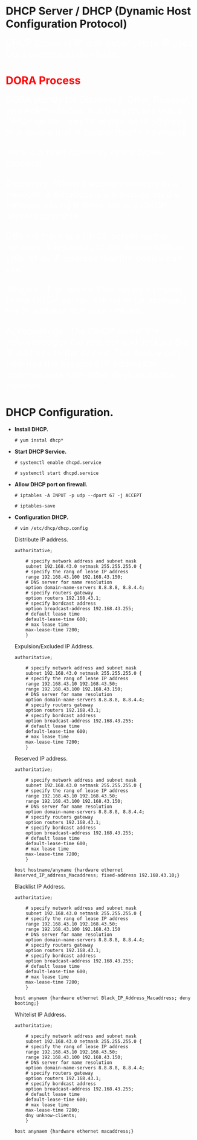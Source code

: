 # DHCP Server / DHCP (Dynamic Host Configuration Protocol)

<font size=5> <span style="color: white;">
DHCP Server is IP distribution. Here IP uses Dora process to distribute.
</font></span>


#  <span style="color: RED;"> DORA Process </span>

<font size=5> <span style="color: white">
DORA stands for Discovery, Offer, Request, and Acknowledge. It is the process that a DHCP server uses to assign an IP address to a device that is connecting to a network.

<span style="color: white">

Here is a brief summary of the DORA process:

Discovery: When a device connects to a network, it broadcasts a message on the network asking if there are any DHCP servers available.

Offer: If there is a DHCP server on the network, it responds to the device with an offer of an IP address that the device can use.

Request: The device then sends a request to the DHCP server, asking to be assigned the IP address that was offered.

Acknowledge: The DHCP server then acknowledges the request and assigns the IP address to the device. The device can now use the assigned IP address to communicate with other devices on the network.

</font></span>

# DHCP Configuration.

-   **Install DHCP.**

    ```
    # yum instal dhcp*
    ```

-   **Start DHCP Service.**
    ```
    # systemctl enable dhcpd.service
    ```
    ```
    # systemctl start dhcpd.service
    ```

-   **Allow DHCP port on firewall.**

    ```
    # iptables -A INPUT -p udp --dport 67 -j ACCEPT
    ```
    ```
    # iptables-save
    ```
-   **Configuration DHCP.**

    ```
    # vim /etc/dhcp/dhcp.config
    ```
    Distribute IP address.
    ```
    authoritative;

        # specify network address and subnet mask
        subnet 192.168.43.0 netmask 255.255.255.0 {
        # specify the rang of lease IP address
        range 192.168.43.100 192.168.43.150;
        # DNS server for name resolution
        option domain-name-servers 8.8.8.8, 8.8.4.4;
        # specify routers gateway
        option routers 192.168.43.1;
        # specify bordcast address
        option broadcast-address 192.168.43.255;
        # default lease time
        default-lease-time 600;
        # max lease time
        max-lease-time 7200;
        }
    ```

    Expulsion/Excluded IP Address.

    ```
    authoritative;

        # specify network address and subnet mask
        subnet 192.168.43.0 netmask 255.255.255.0 {
        # specify the rang of lease IP address
        range 192.168.43.10 192.168.43.50;
        range 192.168.43.100 192.168.43.150;
        # DNS server for name resolution
        option domain-name-servers 8.8.8.8, 8.8.4.4;
        # specify routers gateway
        option routers 192.168.43.1;
        # specify bordcast address
        option broadcast-address 192.168.43.255;
        # default lease time
        default-lease-time 600;
        # max lease time
        max-lease-time 7200;
        }
    ```

    Reserved IP address.

    ```
    authoritative;

        # specify network address and subnet mask
        subnet 192.168.43.0 netmask 255.255.255.0 {
        # specify the rang of lease IP address
        range 192.168.43.10 192.168.43.50;
        range 192.168.43.100 192.168.43.150;
        # DNS server for name resolution
        option domain-name-servers 8.8.8.8, 8.8.4.4;
        # specify routers gateway
        option routers 192.168.43.1;
        # specify bordcast address
        option broadcast-address 192.168.43.255;
        # default lease time
        default-lease-time 600;
        # max lease time
        max-lease-time 7200;
        }
        
    host hostname/anyname {hardware ethernet Reserved_IP_address_Macaddress; fixed-address 192.168.43.10;}
    ```

    Blacklist IP Address.

    ```
    authoritative;

        # specify network address and subnet mask
        subnet 192.168.43.0 netmask 255.255.255.0 {
        # specify the rang of lease IP address
        range 192.168.43.10 192.168.43.50;
        range 192.168.43.100 192.168.43.150
        # DNS server for name resolution
        option domain-name-servers 8.8.8.8, 8.8.4.4;
        # specify routers gateway
        option routers 192.168.43.1;
        # specify bordcast address
        option broadcast-address 192.168.43.255;
        # default lease time
        default-lease-time 600;
        # max lease time
        max-lease-time 7200;
        }
        
    host anynaem {hardware ethernet Black_IP_Address_Macaddress; deny booting;}
    ```

    Whitelist IP Address.

    ```
    authoritative;

        # specify network address and subnet mask
        subnet 192.168.43.0 netmask 255.255.255.0 {
        # specify the rang of lease IP address
        range 192.168.43.10 192.168.43.50;
        range 192.168.43.100 192.168.43.150;
        # DNS server for name resolution
        option domain-name-servers 8.8.8.8, 8.8.4.4;
        # specify routers gateway
        option routers 192.168.43.1;
        # specify bordcast address
        option broadcast-address 192.168.43.255;
        # default lease time
        default-lease-time 600;
        # max lease time
        max-lease-time 7200;
        dny unknow-clients;
        }

    host anynaem {hardware ethernet macaddress;}
    ```

